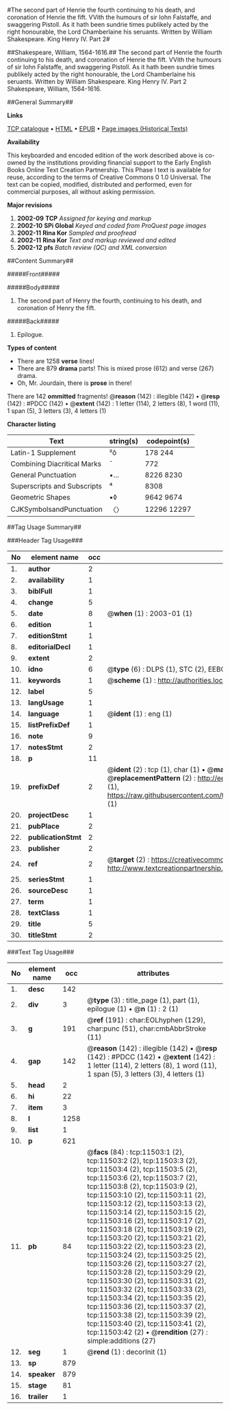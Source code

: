 #The second part of Henrie the fourth continuing to his death, and coronation of Henrie the fift. VVith the humours of sir Iohn Falstaffe, and swaggering Pistoll. As it hath been sundrie times publikely acted by the right honourable, the Lord Chamberlaine his seruants. Written by William Shakespeare. King Henry IV. Part 2#

##Shakespeare, William, 1564-1616.##
The second part of Henrie the fourth continuing to his death, and coronation of Henrie the fift. VVith the humours of sir Iohn Falstaffe, and swaggering Pistoll. As it hath been sundrie times publikely acted by the right honourable, the Lord Chamberlaine his seruants. Written by William Shakespeare.
King Henry IV. Part 2
Shakespeare, William, 1564-1616.

##General Summary##

**Links**

[TCP catalogue](http://www.ota.ox.ac.uk/tcp/)  • 
[HTML](http://tei.it.ox.ac.uk/tcp/Texts-HTML/free/A11/A11974.html)  • 
[EPUB](http://tei.it.ox.ac.uk/tcp/Texts-EPUB/free/A11/A11974.epub) • 
[Page images (Historical Texts)](https://data.historicaltexts.jisc.ac.uk/view?pubId=eebo-99846528e&pageId=eebo-99846528e-11503-1)

**Availability**

This keyboarded and encoded edition of the
	       work described above is co-owned by the institutions
	       providing financial support to the Early English Books
	       Online Text Creation Partnership. This Phase I text is
	       available for reuse, according to the terms of Creative
	       Commons 0 1.0 Universal. The text can be copied,
	       modified, distributed and performed, even for
	       commercial purposes, all without asking permission.

**Major revisions**

1. __2002-09__ __TCP__ *Assigned for keying and markup*
1. __2002-10__ __SPi Global__ *Keyed and coded from ProQuest page images*
1. __2002-11__ __Rina Kor__ *Sampled and proofread*
1. __2002-11__ __Rina Kor__ *Text and markup reviewed and edited*
1. __2002-12__ __pfs__ *Batch review (QC) and XML conversion*

##Content Summary##

#####Front#####

#####Body#####

1. The second part of Henry the fourth, continuing to his death, and coronation of Henry the fift.

#####Back#####

1. Epilogue.

**Types of content**

  * There are 1258 **verse** lines!
  * There are 879 **drama** parts! This is mixed prose (612) and verse (267) drama.
  * Oh, Mr. Jourdain, there is **prose** in there!

There are 142 **ommitted** fragments! 
 @__reason__ (142) : illegible (142)  •  @__resp__ (142) : #PDCC (142)  •  @__extent__ (142) : 1 letter (114), 2 letters (8), 1 word (11), 1 span (5), 3 letters (3), 4 letters (1)

**Character listing**


|Text|string(s)|codepoint(s)|
|---|---|---|
|Latin-1 Supplement|²ô|178 244|
|Combining             Diacritical Marks|̄|772|
|General Punctuation|•…|8226 8230|
|Superscripts             and Subscripts|⁴|8308|
|Geometric Shapes|▪◊|9642 9674|
|CJKSymbolsandPunctuation|〈〉|12296 12297|

##Tag Usage Summary##

###Header Tag Usage###

|No|element name|occ|attributes|
|---|---|---|---|
|1.|__author__|2||
|2.|__availability__|1||
|3.|__biblFull__|1||
|4.|__change__|5||
|5.|__date__|8| @__when__ (1) : 2003-01 (1)|
|6.|__edition__|1||
|7.|__editionStmt__|1||
|8.|__editorialDecl__|1||
|9.|__extent__|2||
|10.|__idno__|6| @__type__ (6) : DLPS (1), STC (2), EEBO-CITATION (1), PROQUEST (1), VID (1)|
|11.|__keywords__|1| @__scheme__ (1) : http://authorities.loc.gov/ (1)|
|12.|__label__|5||
|13.|__langUsage__|1||
|14.|__language__|1| @__ident__ (1) : eng (1)|
|15.|__listPrefixDef__|1||
|16.|__note__|9||
|17.|__notesStmt__|2||
|18.|__p__|11||
|19.|__prefixDef__|2| @__ident__ (2) : tcp (1), char (1)  •  @__matchPattern__ (2) : ([0-9\-]+):([0-9IVX]+) (1), (.+) (1)  •  @__replacementPattern__ (2) : http://eebo.chadwyck.com/downloadtiff?vid=$1&page=$2 (1), https://raw.githubusercontent.com/textcreationpartnership/Texts/master/tcpchars.xml#$1 (1)|
|20.|__projectDesc__|1||
|21.|__pubPlace__|2||
|22.|__publicationStmt__|2||
|23.|__publisher__|2||
|24.|__ref__|2| @__target__ (2) : https://creativecommons.org/publicdomain/zero/1.0/ (1), http://www.textcreationpartnership.org/docs/. (1)|
|25.|__seriesStmt__|1||
|26.|__sourceDesc__|1||
|27.|__term__|1||
|28.|__textClass__|1||
|29.|__title__|5||
|30.|__titleStmt__|2||


###Text Tag Usage###

|No|element name|occ|attributes|
|---|---|---|---|
|1.|__desc__|142||
|2.|__div__|3| @__type__ (3) : title_page (1), part (1), epilogue (1)  •  @__n__ (1) : 2 (1)|
|3.|__g__|191| @__ref__ (191) : char:EOLhyphen (129), char:punc (51), char:cmbAbbrStroke (11)|
|4.|__gap__|142| @__reason__ (142) : illegible (142)  •  @__resp__ (142) : #PDCC (142)  •  @__extent__ (142) : 1 letter (114), 2 letters (8), 1 word (11), 1 span (5), 3 letters (3), 4 letters (1)|
|5.|__head__|2||
|6.|__hi__|22||
|7.|__item__|3||
|8.|__l__|1258||
|9.|__list__|1||
|10.|__p__|621||
|11.|__pb__|84| @__facs__ (84) : tcp:11503:1 (2), tcp:11503:2 (2), tcp:11503:3 (2), tcp:11503:4 (2), tcp:11503:5 (2), tcp:11503:6 (2), tcp:11503:7 (2), tcp:11503:8 (2), tcp:11503:9 (2), tcp:11503:10 (2), tcp:11503:11 (2), tcp:11503:12 (2), tcp:11503:13 (2), tcp:11503:14 (2), tcp:11503:15 (2), tcp:11503:16 (2), tcp:11503:17 (2), tcp:11503:18 (2), tcp:11503:19 (2), tcp:11503:20 (2), tcp:11503:21 (2), tcp:11503:22 (2), tcp:11503:23 (2), tcp:11503:24 (2), tcp:11503:25 (2), tcp:11503:26 (2), tcp:11503:27 (2), tcp:11503:28 (2), tcp:11503:29 (2), tcp:11503:30 (2), tcp:11503:31 (2), tcp:11503:32 (2), tcp:11503:33 (2), tcp:11503:34 (2), tcp:11503:35 (2), tcp:11503:36 (2), tcp:11503:37 (2), tcp:11503:38 (2), tcp:11503:39 (2), tcp:11503:40 (2), tcp:11503:41 (2), tcp:11503:42 (2)  •  @__rendition__ (27) : simple:additions (27)|
|12.|__seg__|1| @__rend__ (1) : decorInit (1)|
|13.|__sp__|879||
|14.|__speaker__|879||
|15.|__stage__|81||
|16.|__trailer__|1||
